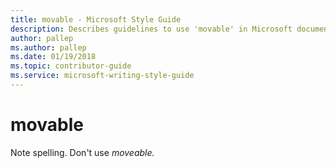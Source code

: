 ```yaml
---
title: movable - Microsoft Style Guide
description: Describes guidelines to use 'movable' in Microsoft documents and provides multiple examples.
author: pallep
ms.author: pallep
ms.date: 01/19/2018
ms.topic: contributor-guide
ms.service: microsoft-writing-style-guide
---
```


# movable

Note spelling. Don't use *moveable.*
